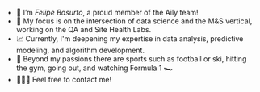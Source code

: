 - 👋 I’m *Felipe Basurto*, a proud member of the Aily team!
- 🧪 My focus is on the intersection of data science and the M&S vertical, working on the QA and Site Health Labs.
- 📈 Currently, I'm deepening my expertise in data analysis, predictive modeling, and algorithm development.
- 🤝 Beyond my passions there are sports such as football or ski, hitting the gym, going out, and watching Formula 1 🏎️
- 👨🏼‍💻 Feel free to contact me!
